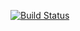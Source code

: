 [![Build Status](https://travis-ci.org/pulltab/gen_tw.svg?branch=master)](https://travis-ci.org/pulltab/gen_tw)

